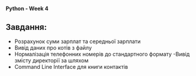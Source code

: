 #### Python - Week 4

## Завдання:

- Розрахунок суми зарплат та середньої зарплати
- Вивід даних про котів з файлу
- Нормалізація телефонних номерів до стандартного формату
 -Вивід змісту директорії за шляхом
- Command Line Interface для книги контактів